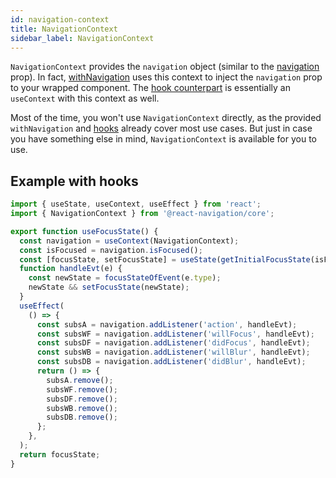```yaml
---
id: navigation-context
title: NavigationContext
sidebar_label: NavigationContext
---
```


`NavigationContext` provides the `navigation` object (similar to the [navigation](navigation-prop.html) prop). In fact, [withNavigation](with-navigation.html) uses this context to inject the `navigation` prop to your wrapped component. The [hook counterpart](https://github.com/react-navigation/react-navigation-hooks#usenavigation) is essentially an `useContext` with this context as well.

Most of the time, you won't use `NavigationContext` directly, as the provided `withNavigation` and [hooks](https://github.com/react-navigation/react-navigation-hooks) already cover most use cases. But just in case you have something else in mind, `NavigationContext` is available for you to use.

## Example with hooks

```js
import { useState, useContext, useEffect } from 'react';
import { NavigationContext } from '@react-navigation/core';

export function useFocusState() {
  const navigation = useContext(NavigationContext);
  const isFocused = navigation.isFocused();
  const [focusState, setFocusState] = useState(getInitialFocusState(isFocused));
  function handleEvt(e) {
    const newState = focusStateOfEvent(e.type);
    newState && setFocusState(newState);
  }
  useEffect(
    () => {
      const subsA = navigation.addListener('action', handleEvt);
      const subsWF = navigation.addListener('willFocus', handleEvt);
      const subsDF = navigation.addListener('didFocus', handleEvt);
      const subsWB = navigation.addListener('willBlur', handleEvt);
      const subsDB = navigation.addListener('didBlur', handleEvt);
      return () => {
        subsA.remove();
        subsWF.remove();
        subsDF.remove();
        subsWB.remove();
        subsDB.remove();
      };
    },
  );
  return focusState;
}
```
